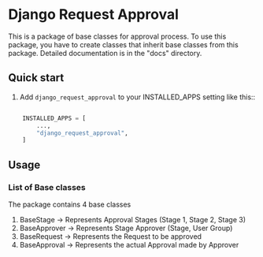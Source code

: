 
# Django Request Approval

This is a package of base classes for approval process. 
To use this package, you have to create classes that inherit base classes from this package.
Detailed documentation is in the "docs" directory.

## Quick start

1. Add `django_request_approval` to your INSTALLED_APPS setting like this::

```python 

    INSTALLED_APPS = [
        ...,
        "django_request_approval",
    ]

```

## Usage


### List of Base classes

The package contains 4 base classes
1. BaseStage -> Represents Approval Stages (Stage 1, Stage 2, Stage 3)
2. BaseApprover -> Represents Stage Approver (Stage, User Group)
3. BaseRequest -> Represents the Request to be approved
4. BaseApproval -> Represents the actual Approval made by Approver


